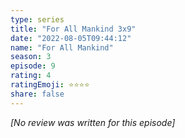 ```yaml
---
type: series
title: "For All Mankind 3x9"
date: "2022-08-05T09:44:12"
name: "For All Mankind"
season: 3
episode: 9
rating: 4
ratingEmoji: ⭐️⭐️⭐️⭐️
share: false
---
```


*[No review was written for this episode]*
